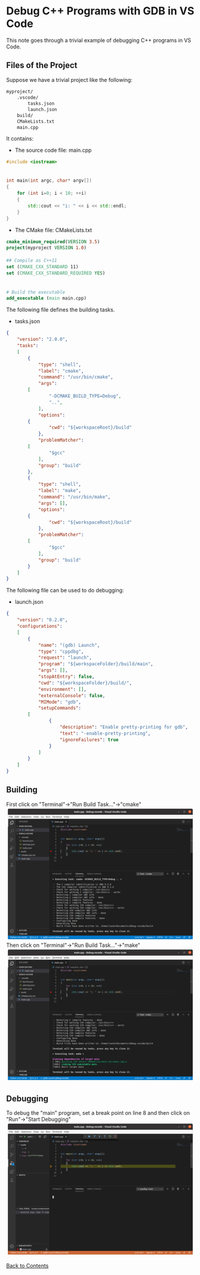 # Debug C++ Programs with GDB in VS Code

This note goes through a trivial example of debugging C++ programs in VS Code.

## Files of the Project
Suppose we have a trivial project like the following:
```
myproject/
    .vscode/
        tasks.json
        launch.json
    build/
    CMakeLists.txt
    main.cpp
```
It contains:
* The source code file: main.cpp
```C++
#include <iostream>


int main(int argc, char* argv[])
{
    for (int i=0; i < 10; ++i)
    {
        std::cout << "i: " << i << std::endl;
    }
}
```
* The CMake file: CMakeLists.txt
```cmake
cmake_minimum_required(VERSION 3.5)
project(myproject VERSION 1.0)

## Compile as C++11
set (CMAKE_CXX_STANDARD 11)
set (CMAKE_CXX_STANDARD_REQUIRED YES)

	
# Build the executable
add_executable (main main.cpp)
```
The following file defines the building tasks.
* tasks.json
```json
{
    "version": "2.0.0",
    "tasks":
    [
        {
            "type": "shell",
            "label": "cmake",
            "command": "/usr/bin/cmake",
            "args": 
	    [
                "-DCMAKE_BUILD_TYPE=Debug",
                "..",
            ],
            "options": 
	    {
                "cwd": "${workspaceRoot}/build"
            },
            "problemMatcher": 
	    [
                "$gcc"
            ],
            "group": "build"
        },
        {
            "type": "shell",
            "label": "make",
            "command": "/usr/bin/make",
            "args": [],
            "options": 
	    {
                "cwd": "${workspaceRoot}/build"
            },
            "problemMatcher": 
	    [
                "$gcc"
            ],
            "group": "build"
        }
    ]
}
```
The following file can be used to do debugging:
* launch.json
```json
{
    "version": "0.2.0",
    "configurations": 
    [
        {
            "name": "(gdb) Launch",
            "type": "cppdbg",
            "request": "launch",
            "program": "${workspaceFolder}/build/main",
            "args": [],
            "stopAtEntry": false,
            "cwd": "${workspaceFolder}/build/",
            "environment": [],
            "externalConsole": false,
            "MIMode": "gdb",
            "setupCommands": 
	    [
                {
                    "description": "Enable pretty-printing for gdb",
                    "text": "-enable-pretty-printing",
                    "ignoreFailures": true
                }
            ]
        }
    ]
}
```

## Building
First click on "Terminal"->"Run Build Task..."->"cmake"
![Image](../data/vscode-cmake.png)
Then click on "Terminal"->"Run Build Task..."->"make"
![Image](../data/vscode-make.png)

## Debugging
To debug the "main" program, set a break point on line 8 and then click on "Run"->"Start Debugging"
![Image](../data/vscode-debug.png)

[Back to Contents](../README.md)
